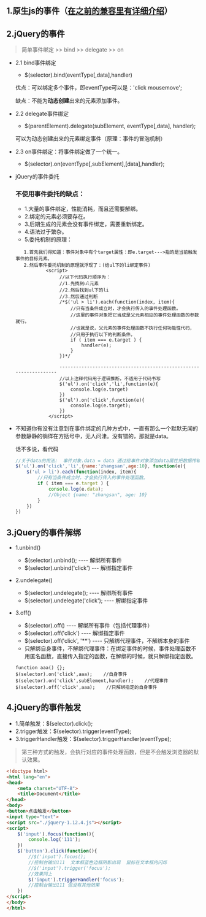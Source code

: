 ## 1.原生js的事件（[在之前的兼容里有详细介绍](http://example.net/)）

## 2.jQuery的事件 

> 简单事件绑定 >> bind >> delegate >> on

* 2.1 bind事件绑定
    + $(selector).bind(eventType[,data],handler)
    
    优点：可以绑定多个事件，即eventType可以是：'click mousemove';
    
    缺点：不能为**动态创建**出来的元素添加事件。
* 2.2 delegate事件绑定
    + $(parentElement).delegate(subElement, eventType[,data], handler);
    
    可以为动态创建出来的元素绑定事件（原理：事件的冒泡机制）
* 2.3 on事件绑定：将事件绑定做了一个统一。
    + $(selector).on(eventType[,subElement],[data],handler);     
* jQuery的事件委托
    ### 不使用事件委托的缺点：
    + 1.大量的事件绑定，性能消耗，而且还需要解绑。
    + 2.绑定的元素必须要存在。
    + 3.后期生成的元素会没有事件绑定，需要重新绑定。
    + 4.语法过于繁杂。
    + 5.委托机制的原理：

    ```
       1.首先我们得知道：事件对象中有个target属性：即e.target--->指的是当前触发事件的目标元素。 
       2.然后事件委托机制的原理就浮现了：(给ul下的li绑定事件)
               <script>
                    //以下代码执行顺序为：
                    //1.先找到ul元素
                    //2.然后找到ul下的li
                    //3.然后通过判断
                    /*$('ul > li').each(function(index, item){
                        //只有当条件成立时，才会执行传入的事件处理函数。
                        //这里的事件对象把它当成是父元素相应的事件处理函数的参数就行。
                        //也就是说，父元素的事件处理函数不执行任何功能性代码，
                        //只用于执行以下的判断条件。                        
                        if ( item === e.target ) {
                            handler(e);
                        }
                    })*/

                    ------------------------------------------------------------------
                    //以上注释代码用于逻辑推断，不适用于代码书写
                    $('ul').on('click','li',function(e){
                        console.log(e.target)
                    })
                    $('ul').on('click',function(e){
                        console.log(e.target);
                    })
                </script>
    ```
    
* 不知道你有没有注意到在事件绑定的几种方式中，一直有那么一个默默无闻的参数静静的徜徉在方括号中，无人问津。没有错的，那就是data。

    话不多说，看代码

    ```js
    //关于data的用法:  事件对象.data = data 通过给事件对象添加data属性把数据传输到事件处理函数里
    $('ul').on('click','li',{name:'zhangsan',age:10}, function(e){
        $('ul > li').each(function(index, item){
            //只有当条件成立时，才会执行传入的事件处理函数。
            if ( item === e.target ) {
                console.log(e.data);
                //Object {name: "zhangsan", age: 10}
            }
        })
    })
    ```
## 3.jQuery的事件解绑
* 1.unbind()    
    + $(selector).unbind(); ---- 解绑所有事件
    + $(selector).unbind('click') --- 解绑指定事件
* 2.undelegate()
    + $(selector).undelegate(); ---- 解绑所有事件
    + $(selector).undelegate('click'); ---- 解绑指定事件
* 3.off()
    + $(selector).off() ---- 解绑所有事件（包括代理事件）
    + $(selector).off('click') ---- 解绑指定事件
    + $(selector).off('click', '**') ---- 只解绑代理事件，不解绑本身的事件
    + 只解绑自身事件，不解绑代理事件：在绑定事件的时候，事件处理函数不用匿名函数，直接传入指定的函数，在解绑的时候，就只解绑指定函数。
    
    ```
    function aaa() {};
    $(selector).on('click',aaa);    //自身事件
    $(selector).on('click',subElement,handler);    //代理事件
    $(selector).off('click',aaa);    //只解绑指定的自身事件
    ```
## 4.jQuery的事件触发
* 1.简单触发：$(selector).click();
* 2.trigger触发：$(selector).trigger(eventType);
* 3.triggerHandler触发：$(selector).triggerHandler(eventType);

> 第三种方式的触发，会执行对应的事件处理函数，但是不会触发浏览器的默认效果。

```html
<!doctype html>
<html lang="en">
<head>
    <meta charset="UTF-8">
    <title>Document</title>
</head>
<body>
<button>点击触发</button>
<input type="text">
<script src="./jquery-1.12.4.js"></script>
<script>
    $('input').focus(function(){
        console.log('111');
    })
    $('button').click(function(){
        //$('input').focus(); 
        //控制台输出111  文本框蓝色边框阴影出现  鼠标在文本框内闪烁
        //$('input').trigger('focus');    
        //效果同上
        $('input').triggerHandler('focus'); 
        //控制台输出111 但没有其他效果
    })
</script>
</body>
</html>
```

